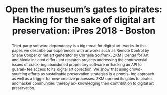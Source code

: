 ---
abstract: Third-party software dependency is a big threat for digital art- works.
  In this paper, we describe our experiences with artworks such as Remote Control
  by Shane Cooper or net.art generator by Cornelia Sollfrank. ZKM | Center for Art
  and Media initiated differ- ent research projects addressing the controversial issues
  of crack- ing abandoned proprietary software or hacking an API to guaran- tee access
  to its digital art collection. We show that using crowd- sourcing efforts as sustainable
  preservation strategies is a promis- ing approach as well as a trigger for new creative
  processes. ZKM opened its gates to pirates and hacker communities thereby ac- knowledging
  their contribution to digital art preservation.
creators:
- Heiss, Daniel
- "Vlaminck\t, Matthieu"
- Stricot, Morgane
date: null
document_url: https://services.phaidra.univie.ac.at/api/object/o:923621/download
grand_parent: iPRES
institutions: []
keywords:
- boston
landing_page_url: https://phaidra.univie.ac.at/o:923621
language: eng
layout: publication
license: CC BY 4.0 International
notes_url: null
parent: iPRES 2018
presentation_url: null
size: 840130
source_name: iPRES
title: 'Open the museum’s gates to pirates: Hacking for the sake of digital art preservation:
  iPres 2018 - Boston'
type: paper
year: 2018
---
